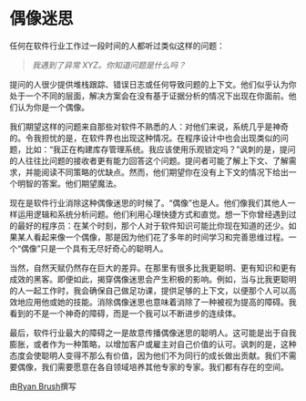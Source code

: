 # 偶像迷思

任何在软件行业工作过一段时间的人都听过类似这样的问题：

> *我遇到了异常 XYZ。你知道问题是什么吗？*

提问的人很少提供堆栈跟踪、错误日志或任何导致问题的上下文。他们似乎认为你处于一个不同的层面，解决方案会在没有基于证据分析的情况下出现在你面前。他们认为你是一个偶像。

我们期望这样的问题来自那些对软件不熟悉的人：对他们来说，系统几乎是神奇的。令我担忧的是，在软件界也出现这种情况。在程序设计中也会出现类似的问题，比如：“我正在构建库存管理系统。我应该使用乐观锁定吗？”讽刺的是，提问的人往往比问题的接收者更有能力回答这个问题。提问者可能了解上下文、了解需求，并能阅读不同策略的优缺点。然而，他们期望你在没有上下文的情况下给出一个明智的答案。他们期望魔法。

现在是软件行业消除这种偶像迷思的时候了。“偶像”也是人。他们像我们其他人一样运用逻辑和系统分析问题。他们利用心理快捷方式和直觉。想一下你曾经遇到过的最好的程序员：在某个时刻，那个人对于软件知识可能比你现在知道的还少。如果某人看起来像一个偶像，那是因为他们花了多年的时间学习和完善思维过程。一个“偶像”只是一个具有无尽好奇心的聪明人。

当然，自然天赋仍然存在巨大的差异。在那里有很多比我更聪明、更有知识和更有成效的黑客。即便如此，揭穿偶像迷思会产生积极的影响。例如，当与比我更聪明的人一起工作时，我会确保自己做足功课，提供足够的上下文，以便那个人可以高效地应用他或她的技能。消除偶像迷思也意味着消除了一种被视为提高的障碍。我看到的不是一个神奇的障碍，而是一个我可以不断进步的连续体。

最后，软件行业最大的障碍之一是故意传播偶像迷思的聪明人。这可能是出于自我膨胀，或者作为一种策略，以增加客户或雇主对自己价值的认可。讽刺的是，这种态度会使聪明人变得不那么有价值，因为他们不为同行的成长做出贡献。我们不需要偶像，我们需要愿意在各自领域培养其他专家的专家。我们都有存在的空间。

由[Ryan Brush](http://programmer.97things.oreilly.com/wiki/index.php/Ryan_Brush)撰写
